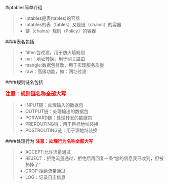#iptables简单介绍

>* iptables是表(tables)的容器
>* iptables的表（tables）又是链（chains）的容器
>* 链（chains）规则（Policy）的容器

####表名包括
>* filter:包过滤，用于防火墙规则
>* nat：地址转换，用于网关路由
>* mangle:数据包修改，用于实现服务质量
>* raw：高级功能，如：网址过滤

####规则链名包括

**<font color=#ff0000 size=3>注意：规则链名称全部大写**</font>

>* INPUT链：处理输入的数据包
>* OUTPUT链：处理输出的数据包
>* PORWARD链：处理转发的数据包
>* PREROUTING链：用于目标地址装换
>* POSTROUTING链：用于源地址装换

####处理行为
**<font color=#ff0000 size=#ff0000>注意：处理行为名称全部大写**</font>

>* ACCEPT:允许流量通过
>* REJECT：拒绝流量通过，拒绝后再回复一条“您的信息我已收到，但被扔掉了”
>* DROP:拒绝流量通过
>* LOG：记录日志信息

